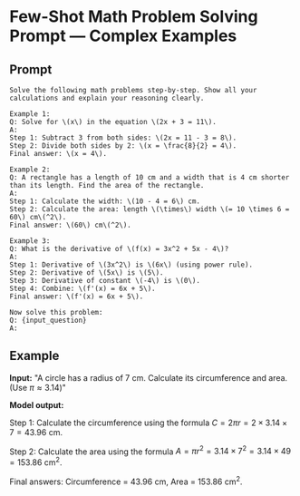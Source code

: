 # Few-Shot Math Problem Solving Prompt — Complex Examples

## Prompt

```plaintext
Solve the following math problems step-by-step. Show all your calculations and explain your reasoning clearly.

Example 1:  
Q: Solve for \(x\) in the equation \(2x + 3 = 11\).  
A:  
Step 1: Subtract 3 from both sides: \(2x = 11 - 3 = 8\).  
Step 2: Divide both sides by 2: \(x = \frac{8}{2} = 4\).  
Final answer: \(x = 4\).

Example 2:  
Q: A rectangle has a length of 10 cm and a width that is 4 cm shorter than its length. Find the area of the rectangle.  
A:  
Step 1: Calculate the width: \(10 - 4 = 6\) cm.  
Step 2: Calculate the area: length \(\times\) width \(= 10 \times 6 = 60\) cm\(^2\).  
Final answer: \(60\) cm\(^2\).

Example 3:  
Q: What is the derivative of \(f(x) = 3x^2 + 5x - 4\)?  
A:  
Step 1: Derivative of \(3x^2\) is \(6x\) (using power rule).  
Step 2: Derivative of \(5x\) is \(5\).  
Step 3: Derivative of constant \(-4\) is \(0\).  
Step 4: Combine: \(f'(x) = 6x + 5\).  
Final answer: \(f'(x) = 6x + 5\).

Now solve this problem:  
Q: {input_question}  
A:
````

## Example

**Input:**
"A circle has a radius of 7 cm. Calculate its circumference and area. (Use $\pi \approx 3.14$)"

**Model output:**

Step 1: Calculate the circumference using the formula $C = 2\pi r = 2 \times 3.14 \times 7 = 43.96$ cm.

Step 2: Calculate the area using the formula $A = \pi r^2 = 3.14 \times 7^2 = 3.14 \times 49 = 153.86$ cm$^2$.

Final answers: Circumference = 43.96 cm, Area = 153.86 cm$^2$.

